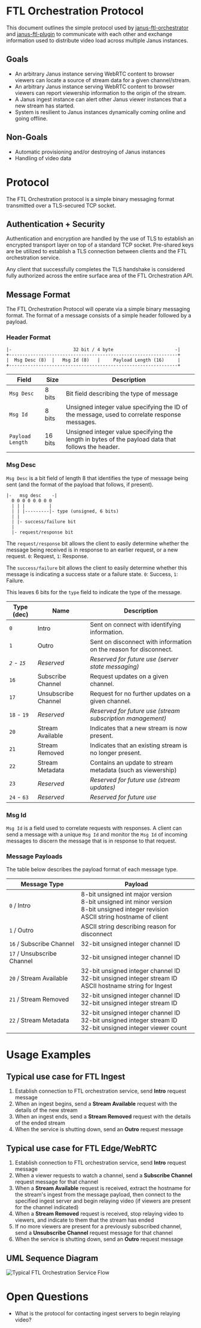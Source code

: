 # FTL Orchestration Protocol

This document outlines the simple protocol used by [janus-ftl-orchestrator](https://github.com/Glimesh/janus-ftl-orchestrator) and [janus-ftl-plugin](https://github.com/Glimesh/janus-ftl-plugin) to communicate with each other and exchange information used to distribute video load across multiple Janus instances.

## Goals

- An arbitrary Janus instance serving WebRTC content to browser viewers can locate a source of stream data for a given channel/stream.
- An arbitrary Janus instance serving WebRTC content to browser viewers can report viewership information to the origin of the stream.
- A Janus ingest instance can alert other Janus viewer instances that a new stream has started.
- System is resilient to Janus instances dynamically coming online and going offline.

## Non-Goals

- Automatic provisioning and/or destroying of Janus instances
- Handling of video data

# Protocol

The FTL Orchestration protocol is a simple binary messaging format transmitted over a TLS-secured TCP socket.

## Authentication + Security

Authentication and encryption are handled by the use of TLS to establish an encrypted transport layer on top of a standard TCP socket. Pre-shared keys are be utilized to establish a TLS connection between clients and the FTL orchestration service.

Any client that successfully completes the TLS handshake is considered fully authorized across the entire surface area of the FTL Orchestration API.

## Message Format

The FTL Orchestration Protocol will operate via a simple binary messaging format. The format of a message consists of a simple header followed by a payload.

### Header Format

```
|-                       32 bit / 4 byte                       -|
+---------------------------------------------------------------+
|  Msg Desc (8)  |   Msg Id (8)   |     Payload Length (16)     |
+---------------------------------------------------------------+
```

| Field            | Size    | Description |
| ---------------  | ------  | ----------- |
| `Msg Desc`       | 8 bits  | Bit field describing the type of message |
| `Msg Id`         | 8 bits  | Unsigned integer value specifying the ID of the message, used to correlate response messages. |
| `Payload Length` | 16 bits | Unsigned integer value specifying the length in bytes of the payload data that follows the header. |

### Msg Desc

`Msg Desc` is a bit field of length 8 that identifies the type of message being sent (and the format of the payload that follows, if present).

```
|-   msg desc    -|
  0 0 0 0 0 0 0 0
  | | |         |
  | | |---------|- type (unsigned, 6 bits)
  | |
  | |- success/failure bit
  |
  |- request/response bit
```

The `request/response` bit allows the client to easily determine whether the message being received is in response to an earlier request, or a new request. `0`: Request, `1`: Response.

The `success/failure` bit allows the client to easily determine whether this message is indicating a success state or a failure state. `0`: Success, `1`: Failure.

This leaves 6 bits for the `type` field to indicate the type of the message.

| Type (dec)   | Name                | Description |
| ------------ | ------------------- | ----------- |
| `0`          | Intro               | Sent on connect with identifying information. |
| `1`          | Outro               | Sent on disconnect with information on the reason for disconnect. |
| _`2` - `15`_ | _Reserved_          | _Reserved for future use (server state messaging)_ |
| `16`         | Subscribe Channel   | Request updates on a given channel. |
| `17`         | Unsubscribe Channel | Request for no further updates on a given channel. |
| `18` - `19`  | _Reserved_          | _Reserved for future use (stream subscription management)_ |
| `20`         | Stream Available    | Indicates that a new stream is now present. |
| `21`         | Stream Removed      | Indicates that an existing stream is no longer present. |
| `22`         | Stream Metadata     | Contains an update to stream metadata (such as viewership) |
| `23`         | _Reserved_          | _Reserved for future use (stream updates)_ |
| `24` - `63`  | _Reserved_          | _Reserved for future use_ |

### Msg Id

`Msg Id` is a field used to correlate requests with responses. A client can send a message with a unique `Msg Id` and monitor the `Msg Id` of incoming messages to discern the message that is in response to that request.

### Message Payloads

The table below describes the payload format of each message type.

| Message Type                | Payload |
| --------------------------- | ------- |
| `0` / Intro                 | 8-bit unsigned int major version<br />8-bit unsigned int minor version<br />8-bit unsigned integer revision<br />ASCII string hostname of client |
| `1` / Outro                 | ASCII string describing reason for disconnect |
| `16` / Subscribe Channel    | 32-bit unsigned integer channel ID |
| `17` / Unsubscribe Channel  | 32-bit unsigned integer channel ID |
| `20` / Stream Available     | 32-bit unsigned integer channel ID<br />32-bit unsigned integer stream ID<br />ASCII hostname string for Ingest |
| `21` / Stream Removed       | 32-bit unsigned integer channel ID<br />32-bit unsigned integer stream ID |
| `22` / Stream Metadata      | 32-bit unsigned integer channel ID<br />32-bit unsigned integer stream ID<br />32-bit unsigned integer viewer count |

# Usage Examples

## Typical use case for FTL Ingest

1. Establish connection to FTL orchestration service, send **Intro** request message
2. When an ingest begins, send a **Stream Available** request with the details of the new stream
3. When an ingest ends, send a **Stream Removed** request with the details of the ended stream
4. When the service is shutting down, send an **Outro** request message

## Typical use case for FTL Edge/WebRTC

1. Establish connection to FTL orchestration service, send **Intro** request message
2. When a viewer requests to watch a channel, send a **Subscribe Channel** request message for that channel
3. When a **Stream Available** request is received, extract the hostname for the stream's ingest from the message payload, then connect to the specified ingest server and begin relaying video (if viewers are present for the channel indicated)
4. When a **Stream Removed** request is received, stop relaying video to viewers, and indicate to them that the stream has ended
5. If no more viewers are present for a previously subscribed channel, send a **Unsubscribe Channel** request message for that channel
6. When the service is shutting down, send an **Outro** request message

## UML Sequence Diagram

![Typical FTL Orchestration Service Flow](http://www.plantuml.com/plantuml/proxy?cache=no&src=https://raw.githubusercontent.com/Glimesh/janus-ftl-orchestrator/main/docs/uml/typical-flow.plantuml)

# Open Questions

- What is the protocol for contacting ingest servers to begin relaying video?
